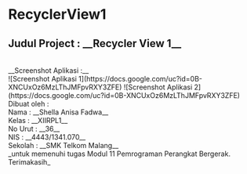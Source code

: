 # RecyclerView1
<h2>Judul Project : __Recycler View 1__ </h2><br>
__Screenshot Aplikasi :__ <br>
![Screenshot Aplikasi 1](https://docs.google.com/uc?id=0B-XNCUxOz6MzLThJMFpvRXY3ZFE)
![Screenshot Aplikasi 2](https://docs.google.com/uc?id=0B-XNCUxOz6MzLThJMFpvRXY3ZFE)<br>
Dibuat oleh : <br>
Nama : __Shella Anisa Fadwa__<br>
Kelas : __XIIRPL1__<br>
No Urut : __36__<br>
NIS : __4443/1341.070__<br>
Sekolah : __SMK Telkom Malang__ <br>
_untuk memenuhi tugas Modul 11 Pemrograman Perangkat Bergerak. Terimakasih_
